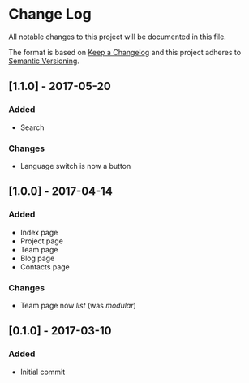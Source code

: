 # Change Log
All notable changes to this project will be documented in this file.

The format is based on [Keep a Changelog](http://keepachangelog.com/)
and this project adheres to [Semantic Versioning](http://semver.org/).

## [1.1.0] - 2017-05-20
### Added
- Search

### Changes
- Language switch is now a button

## [1.0.0] - 2017-04-14
### Added
- Index page
- Project page
- Team page
- Blog page
- Contacts page

### Changes
- Team page now _list_ (was _modular_)

## [0.1.0] - 2017-03-10
### Added
- Initial commit
